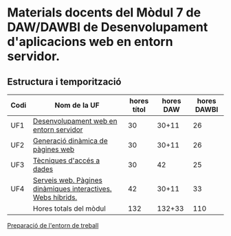 # Materials docents del Mòdul 7 de DAW/DAWBI de Desenvolupament d'aplicacions web en entorn servidor.

## Estructura i temporització

| Codi | Nom de la UF  | hores títol | hores DAW | hores DAWBI |
| ---- | --------------------------------------------------------------------------------------- | ----------- | --------------- | ----------------- |
| UF1  | [Desenvolupament web en entorn servidor](uf1.md) | 30          | 30+11           | 26                |
| UF2  | [Generació dinàmica de pàgines web](uf2.md)  | 30          | 30+11           | 26                |
| UF3  | [Tècniques d'accés a dades](uf3.md)  | 30          | 42              | 25                |
| UF4  | [Serveis web. Pàgines dinàmiques interactives. Webs híbrids.](uf4.md) | 42          | 30+11           | 33                |
|      | Hores totals del mòdul  | 132         | 132+33          | 110               |

[Preparació de l'entorn de treball](entorn_treball.md)
